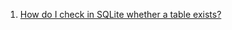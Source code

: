  1. [How do I check in SQLite whether a table exists?]
 
[How do I check in SQLite whether a table exists?]: https://stackoverflow.com/questions/1601151/how-do-i-check-in-sqlite-whether-a-table-exists
